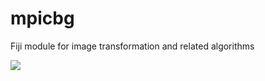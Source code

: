 # mpicbg

Fiji module for image transformation and related algorithms

[![](https://travis-ci.org/axtimwalde/mpicbg.svg?branch=master)](https://travis-ci.org/axtimwalde/mpicbg)

